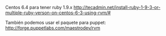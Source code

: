 Centos 6.4 para tener ruby 1.9.x
http://tecadmin.net/install-ruby-1-9-3-or-multiple-ruby-verson-on-centos-6-3-using-rvm/#

También podemos usar el paquete para puppet:
http://forge.puppetlabs.com/maestrodev/rvm
